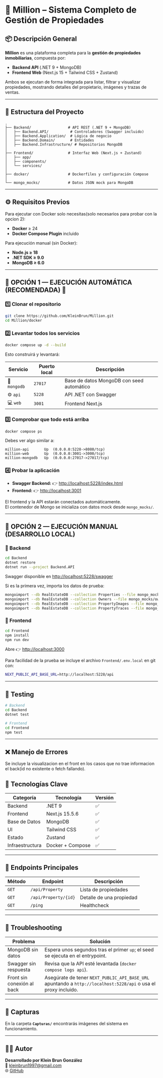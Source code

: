 # 🏡 Million – Sistema Completo de Gestión de Propiedades

## 📦 Descripción General

**Million** es una plataforma completa para la **gestión de propiedades inmobiliarias**, compuesta por:

- **Backend API** (.NET 9 + MongoDB)
- **Frontend Web** (Next.js 15 + Tailwind CSS + Zustand)

Ambos se ejecutan de forma integrada para listar, filtrar y visualizar propiedades, mostrando detalles del propietario, imágenes y trazas de ventas.

---

## 🧭 Estructura del Proyecto

```
.
├── Backend/                 # API REST (.NET 9 + MongoDB)
│   ├── Backend.API/          # Controladores (Swagger incluido)
│   ├── Backend.Application/  # Lógica de negocio
│   ├── Backend.Domain/       # Entidades
│   ├── Backend.Infrastructure/ # Repositorios MongoDB
│
├── Frontend/                # Interfaz Web (Next.js + Zustand)
│   ├── app/
│   ├── components/
│   └── services/
│
├── docker/                  # Dockerfiles y configuración Compose
│
└── mongo_mocks/             # Datos JSON mock para MongoDB
```

---

## ⚙️ Requisitos Previos

Para ejecutar con Docker solo necesitas(solo necesarios para probar con la opcion 2):

- **Docker** ≥ 24  
- **Docker Compose Plugin** incluido

Para ejecución manual (sin Docker):

- **Node.js ≥ 18**
- **.NET SDK ≥ 9.0**
- **MongoDB ≥ 6.0**

---

## 🚀 OPCIÓN 1 — EJECUCIÓN AUTOMÁTICA (RECOMENDADA) 🐳

### 1️⃣ Clonar el repositorio

```bash
git clone https://github.com/KleinBrun/Million.git
cd Million/docker
```

### 2️⃣ Levantar todos los servicios

```bash
docker compose up -d --build
```

Esto construirá y levantará:

| Servicio | Puerto local | Descripción |
|-----------|--------------|--------------|
| 🧱 `mongodb` | `27017` | Base de datos MongoDB con seed automático |
| ⚙️ `api` | `5228` | API .NET con Swagger |
| 💻 `web` | `3001` | Frontend Next.js |

### 3️⃣ Comprobar que todo está arriba

```bash
docker compose ps
```

Debes ver algo similar a:

```
million-api       Up  (0.0.0.0:5228->8080/tcp)
million-web       Up  (0.0.0.0:3001->3000/tcp)
million-mongodb   Up  (0.0.0.0:27017->27017/tcp)
```

### 4️⃣ Probar la aplicación

- **Swagger Backend:** 👉 [http://localhost:5228/index.html](http://localhost:5228/index.html)
- **Frontend:** 👉 [http://localhost:3001](http://localhost:3001)

El frontend y la API estarán conectados automáticamente.  
El contenedor de Mongo se inicializa con datos mock desde `mongo_mocks/`.

---

## 🧩 OPCIÓN 2 — EJECUCIÓN MANUAL (DESARROLLO LOCAL)

### 🔹 Backend

```bash
cd Backend
dotnet restore
dotnet run --project Backend.API
```

Swagger disponible en [http://localhost:5228/swagger](http://localhost:5228/swagger)

Si es la primera vez, importa los datos de prueba:

```bash
mongoimport --db RealEstateDB --collection Properties --file mongo_mocks/properties.json --jsonArray
mongoimport --db RealEstateDB --collection Owners --file mongo_mocks/owners.json --jsonArray
mongoimport --db RealEstateDB --collection PropertyImages --file mongo_mocks/propertyimages.json --jsonArray
mongoimport --db RealEstateDB --collection PropertyTraces --file mongo_mocks/propertytraces.json --jsonArray
```

### 🔹 Frontend

```bash
cd Frontend
npm install
npm run dev
```

Abre 👉 [http://localhost:3000](http://localhost:3000)

Para facilidad de la prueba se incluye el archivo `Frontend/.env.local` en git con:

```bash
NEXT_PUBLIC_API_BASE_URL=http://localhost:5228/api
```
---

## 🧪 Testing

```bash
# Backend
cd Backend
dotnet test

# Frontend
cd Frontend
npm test
```

---


## ❌ Manejo de Errores
Se incluye la visualizacion en el front en los casos que no trae informacion el back(id no existente o fetch fallando). 

## 🧠 Tecnologías Clave

| Categoría | Tecnología | Versión |
|------------|-------------|---------|
| Backend | .NET 9 | ✅ |
| Frontend | Next.js 15.5.6 | ✅ |
| Base de Datos | MongoDB | ✅ |
| UI | Tailwind CSS | ✅ |
| Estado | Zustand | ✅ |
| Infraestructura | Docker + Compose | ✅ |

---

## 🧩 Endpoints Principales

| Método | Endpoint | Descripción |
|---------|-----------|-------------|
| `GET` | `/api/Property` | Lista de propiedades |
| `GET` | `/api/Property/{id}` | Detalle de una propiedad |
| `GET` | `/ping` | Healthcheck |

---

## 🧠 Troubleshooting

| Problema | Solución |
|-----------|-----------|
| MongoDB sin datos | Espera unos segundos tras el primer `up`; el seed se ejecuta en el entrypoint. |
| Swagger sin respuesta | Revisa que la API esté levantada (`docker compose logs api`). |
| Front sin conexión al back | Asegúrate de tener `NEXT_PUBLIC_API_BASE_URL` apuntando a `http://localhost:5228/api` o usa el proxy incluido. |

---

## 📸 Capturas

En la carpeta **`Capturas/`** encontrarás imágenes del sistema en funcionamiento.

---

## 👨‍💻 Autor

**Desarrollado por Klein Brun González**  
📧 [kleinbrun1997@gmail.com](mailto:kleinbrun1997@gmail.com)  
🌐 [GitHub](https://github.com/kleinbrun1997)
